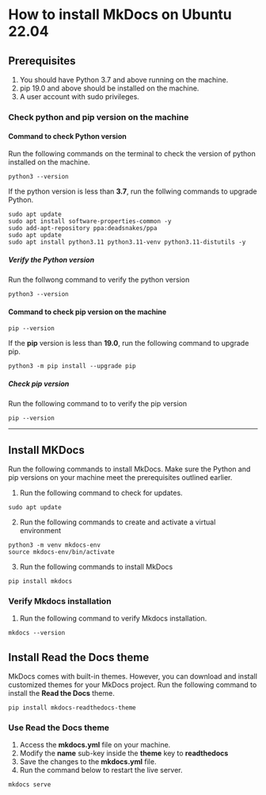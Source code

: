 # How to install MkDocs on Ubuntu 22.04
## Prerequisites
1. You should have Python 3.7 and above running on the machine.
2. pip 19.0 and above should be installed on the machine.
3. A user account with sudo privileges.

### Check python and pip version on the machine
#### Command to check Python version
 Run the following commands on the terminal to check the version of python installed on the machine.
 ``` 
 python3 --version
 ```
 If the python version is less than **3.7**, run the follwing commands to upgrade Python.
 ```
sudo apt update
sudo apt install software-properties-common -y
sudo add-apt-repository ppa:deadsnakes/ppa
sudo apt update
sudo apt install python3.11 python3.11-venv python3.11-distutils -y
```
##### Verify the Python version
Run the follwong command to verify the python version
```
python3 --version
```
#### Command to check pip version on the machine
```
pip --version
```
If the **pip** version is less than **19.0**, run the following command to upgrade pip.
```
python3 -m pip install --upgrade pip
```
##### Check pip version
Run the following command to to verify the pip version
```
pip --version
```
---

## Install MKDocs
Run the following commands to install MkDocs. Make sure the Python and pip versions on your machine meet the prerequisites outlined earlier.
1. Run the following command to check for updates.
  ```
  sudo apt update
  ```
2. Run the following commands to create and activate a virtual environment
```
python3 -m venv mkdocs-env
source mkdocs-env/bin/activate
```
3. Run the following commands to install MkDocs
```
pip install mkdocs
```
### Verify Mkdocs installation

1. Run the following command to verify Mkdocs installation.
```
mkdocs --version
```
## Install Read the Docs theme
MkDocs comes with built-in themes. However, you can download and install customized themes for your MkDocs project.
Run the following command to install the **Read the Docs** theme.
```
pip install mkdocs-readthedocs-theme
```
### Use Read the Docs theme
1. Access the **mkdocs.yml** file on your machine.
2. Modify the **name** sub-key inside the **theme** key to **readthedocs**
3. Save the changes to the **mkdocs.yml** file.
4. Run the command below to restart the live server.
``` 
mkdocs serve
```



 
